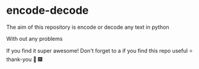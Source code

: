 # encode-decode

The aim of this repository is   encode or decode  any text  in python

With out any problems 

If you find it super awesome!  Don't forget to a if you find this repo useful ⭐ thank-you  🌠 🎆
